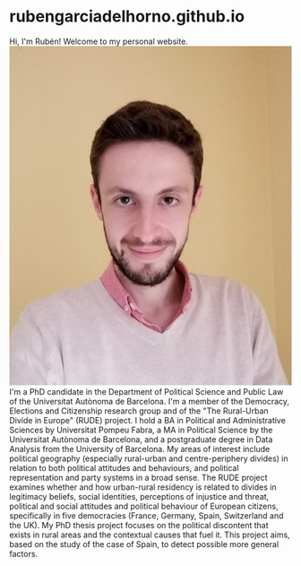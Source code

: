 # rubengarciadelhorno.github.io
<!DOCTYPE html>
<html lang="es">
<head>
    <meta charset="UTF-8">
    <meta name="viewport" content="width=device-width, initial-scale=1.0">

</head>
Hi, I'm Rubén!

<body>
    Welcome to my personal website.
</body>

<img src="https://github.com/rubengarciadelhorno/rubengarciadelhorno.github.io/blob/main/foto%20(2).jpeg?raw=true" alt="Foto">

<body>
    I'm a PhD candidate in the Department of Political Science and Public Law of the Universitat Autònoma de Barcelona. I'm a member of the Democracy, Elections and Citizenship research group and of the "The Rural-Urban Divide in Europe" (RUDE) project.

</body>

<body>    
    I hold a BA in Political and Administrative Sciences by Universitat Pompeu Fabra, a MA in Political Science by the Universitat Autònoma de Barcelona, and a postgraduate degree in Data Analysis from the University of Barcelona.

</body>

<body>
    My areas of interest include political geography (especially rural-urban and centre-periphery divides) in relation to both political attitudes and behaviours, and political representation and party systems in a broad sense.

</body>

<body>
    The RUDE project examines whether and how urban-rural residency is related to divides in legitimacy beliefs, social identities, perceptions of injustice and threat, political and social attitudes and political behaviour of European citizens, specifically in five democracies (France, Germany, Spain, Switzerland and the UK).

</body>

<body>
    My PhD thesis project focuses on the political discontent that exists in rural areas and the contextual causes that fuel it. This project aims, based on the study of the case of Spain, to detect possible more general factors.</p>
</body>
</html>
